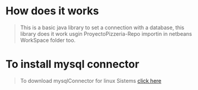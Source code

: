 # How does it works
> This is a basic java library to set a connection with a database,
> this library does it work usgin ProyectoPizzeria-Repo importin in netbeans WorkSpace folder too.
#  To install mysql connector
> To download mysqlConnector for linux Sistems [click here](https://dev.mysql.com/downloads/file/?id=485756) 